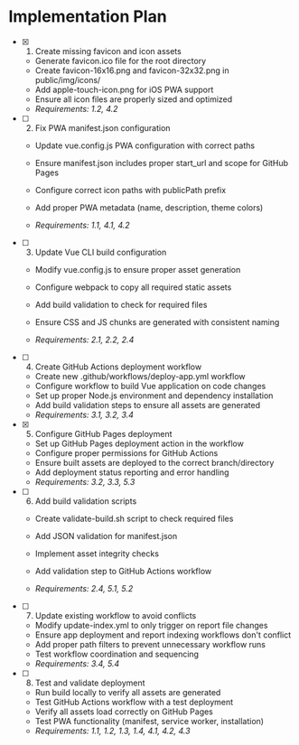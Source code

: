 # Implementation Plan

- [x] 1. Create missing favicon and icon assets



  - Generate favicon.ico file for the root directory
  - Create favicon-16x16.png and favicon-32x32.png in public/img/icons/
  - Add apple-touch-icon.png for iOS PWA support
  - Ensure all icon files are properly sized and optimized
  - _Requirements: 1.2, 4.2_



- [ ] 2. Fix PWA manifest.json configuration

  - Update vue.config.js PWA configuration with correct paths
  - Ensure manifest.json includes proper start_url and scope for GitHub Pages
  - Configure correct icon paths with publicPath prefix
  - Add proper PWA metadata (name, description, theme colors)


  - _Requirements: 1.1, 4.1, 4.2_

- [ ] 3. Update Vue CLI build configuration

  - Modify vue.config.js to ensure proper asset generation
  - Configure webpack to copy all required static assets


  - Add build validation to check for required files
  - Ensure CSS and JS chunks are generated with consistent naming
  - _Requirements: 2.1, 2.2, 2.4_

- [ ] 4. Create GitHub Actions deployment workflow


  - Create new .github/workflows/deploy-app.yml workflow
  - Configure workflow to build Vue application on code changes
  - Set up proper Node.js environment and dependency installation
  - Add build validation steps to ensure all assets are generated
  - _Requirements: 3.1, 3.2, 3.4_

- [x] 5. Configure GitHub Pages deployment


  - Set up GitHub Pages deployment action in the workflow
  - Configure proper permissions for GitHub Actions
  - Ensure built assets are deployed to the correct branch/directory
  - Add deployment status reporting and error handling
  - _Requirements: 3.2, 3.3, 5.3_



- [ ] 6. Add build validation scripts

  - Create validate-build.sh script to check required files
  - Add JSON validation for manifest.json
  - Implement asset integrity checks
  - Add validation step to GitHub Actions workflow

  - _Requirements: 2.4, 5.1, 5.2_

- [ ] 7. Update existing workflow to avoid conflicts

  - Modify update-index.yml to only trigger on report file changes
  - Ensure app deployment and report indexing workflows don't conflict
  - Add proper path filters to prevent unnecessary workflow runs
  - Test workflow coordination and sequencing
  - _Requirements: 3.4, 5.4_

- [ ] 8. Test and validate deployment
  - Run build locally to verify all assets are generated
  - Test GitHub Actions workflow with a test deployment
  - Verify all assets load correctly on GitHub Pages
  - Test PWA functionality (manifest, service worker, installation)
  - _Requirements: 1.1, 1.2, 1.3, 1.4, 4.1, 4.2, 4.3_
